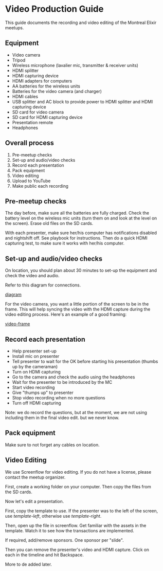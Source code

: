 # Video Production Guide

This guide documents the recording and video editing of the Montreal Elixir meetups.


## Equipment

- Video camera
- Tripod
- Wireless microphone (lavalier mic, transmitter & receiver units)
- HDMI splitter
- HDMI capturing device
- HDMI adapters for computers
- AA batteries for the wireless units
- Batteries for the video camera (and charger)
- HDMI cables
- USB splitter and AC block to provide power to HDMI splitter and HDMI capturing device
- SD card for video camera
- SD card for HDMI capturing device
- Presentation remote
- Headphones


## Overall process

1. Pre-meetup checks
2. Set-up and audio/video checks
3. Record each presentation
4. Pack equipment
5. Video editing
6. Upload to YouTube
7. Make public each recording


## Pre-meetup checks

The day before, make sure all the batteries are fully charged.  Check the battery level on the wireless mic units (turn them on and look at the level on the screen).  Erase old files on the SD cards.

With each presenter, make sure her/his computer has notifications disabled and nightshift off.  See playbook for instructions.  Then do a quick HDMI capturing test, to make sure it works with her/his computer.


## Set-up and audio/video checks

On location, you should plan about 30 minutes to set-up the equipment and check the video and audio.

Refer to this diagram for connections.

[diagram](...)

For the video camera, you want a little portion of the screen to be in the frame.  This will help syncing the video with the HDMI capture during the video editing process.  Here's an example of a good framing:

[video-frame](...)


## Record each presentation

- Help presenter set-up
- Install mic on presenter
- Tell presenter to wait for the OK before starting his presentation (thumbs up by the cameraman)
- Turn on HDMI capturing
- Go to the camera and check the audio using the headphones
- Wait for the presenter to be introduced by the MC
- Start video recording
- Give "thumps up" to presenter
- Stop video recording when no more questions
- Turn off HDMI capturing

Note: we do record the questions, but at the moment, we are not using including them in the final video edit.  but we never know.

## Pack equipment

Make sure to not forget any cables on location.

## Video Editing

We use Screenflow for video editing.  If you do not have a license, please contact the meetup organizer.

First, create a working folder on your computer.  Then copy the files from the SD cards.

Now let's edit a presentation.

First, copy the template to use.  If the presenter was to the left of the screen, use _template-left_, otherwise use _template-right_.

Then, open up the file in screenflow.  Get familiar with the assets in the template.  Watch it to see how the transactions are implemented.

If required, add/remove sponsors.  One sponsor per "slide".

Then you can remove the presenter's video and HDMI capture.  Click on each in the timeline and hit Backspace.

More to de added later.
